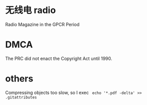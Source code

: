 # 无线电 radio

Radio Magazine in the GPCR Period

# DMCA

The PRC did not enact the Copyright Act until 1990.

# others
Compressing objects too slow, so I exec ` echo '*.pdf -delta' >> .gitattributes`
